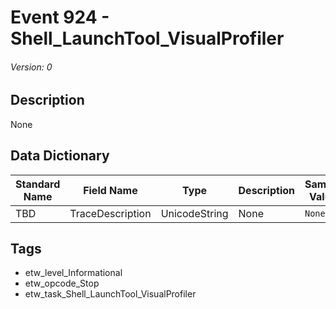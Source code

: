 # Event 924 - Shell_LaunchTool_VisualProfiler
###### Version: 0

## Description
None

## Data Dictionary
|Standard Name|Field Name|Type|Description|Sample Value|
|---|---|---|---|---|
|TBD|TraceDescription|UnicodeString|None|`None`|

## Tags
* etw_level_Informational
* etw_opcode_Stop
* etw_task_Shell_LaunchTool_VisualProfiler